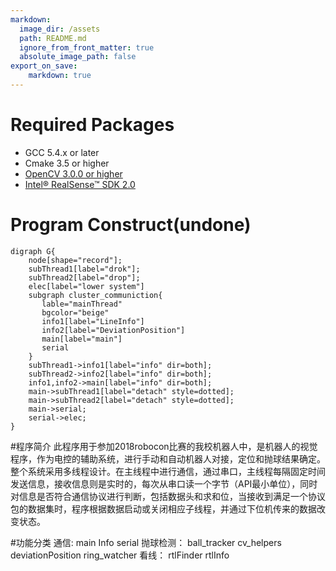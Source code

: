 ```yaml
---
markdown:
  image_dir: /assets
  path: README.md
  ignore_from_front_matter: true
  absolute_image_path: false
export_on_save:
    markdown: true
---
```

# Required Packages
* GCC 5.4.x or later
* Cmake 3.5 or higher
* [OpenCV 3.0.0 or higher](https://docs.opencv.org/3.4.1/d7/d9f/tutorial_linux_install.html)
* [Intel® RealSense™ SDK 2.0](https://github.com/IntelRealSense/librealsense/blob/master/doc/distribution_linux.md)

# Program Construct(undone)
```viz{filename="ad.png"}
digraph G{
    node[shape="record"];
    subThread1[label="drok"];
    subThread2[label="drop"];
    elec[label="lower system"]
    subgraph cluster_communiction{
       lable="mainThread"
       bgcolor="beige"
       info1[label="LineInfo"]
       info2[label="DeviationPosition"]
       main[label="main"]
       serial
    }
    subThread1->info1[label="info" dir=both];
    subThread2->info2[label="info" dir=both];
    info1,info2->main[label="info" dir=both];
    main->subThread1[label="detach" style=dotted];
    main->subThread2[label="detach" style=dotted];
    main->serial;
    serial->elec;
}
```
#程序简介
此程序用于参加2018robocon比赛的我校机器人中，是机器人的视觉程序，作为电控的辅助系统，进行手动和自动机器人对接，定位和抛球结果确定。
整个系统采用多线程设计。在主线程中进行通信，通过串口，主线程每隔固定时间发送信息，接收信息则是实时的，每次从串口读一个字节（API最小单位），同时对信息是否符合通信协议进行判断，包括数据头和求和位，当接收到满足一个协议包的数据集时，程序根据数据启动或关闭相应子线程，并通过下位机传来的数据改变状态。

#功能分类
通信:
main Info serial 
抛球检测：
ball_tracker cv_helpers deviationPosition ring_watcher
看线：
rtlFinder rtlInfo 